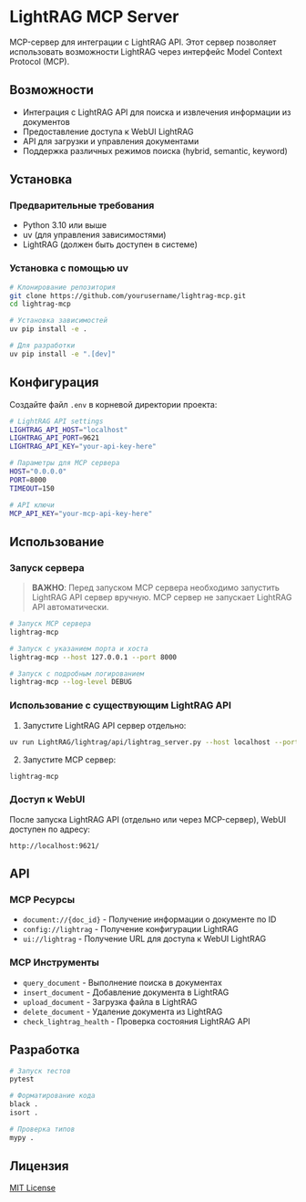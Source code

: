 # LightRAG MCP Server

MCP-сервер для интеграции с LightRAG API. Этот сервер позволяет использовать возможности LightRAG через интерфейс Model Context Protocol (MCP).

## Возможности

- Интеграция с LightRAG API для поиска и извлечения информации из документов
- Предоставление доступа к WebUI LightRAG
- API для загрузки и управления документами
- Поддержка различных режимов поиска (hybrid, semantic, keyword)

## Установка

### Предварительные требования

- Python 3.10 или выше
- uv (для управления зависимостями)
- LightRAG (должен быть доступен в системе)

### Установка с помощью uv

```bash
# Клонирование репозитория
git clone https://github.com/yourusername/lightrag-mcp.git
cd lightrag-mcp

# Установка зависимостей
uv pip install -e .

# Для разработки
uv pip install -e ".[dev]"
```

## Конфигурация

Создайте файл `.env` в корневой директории проекта:

```bash
# LightRAG API settings
LIGHTRAG_API_HOST="localhost"
LIGHTRAG_API_PORT=9621
LIGHTRAG_API_KEY="your-api-key-here"

# Параметры для MCP сервера
HOST="0.0.0.0"
PORT=8000
TIMEOUT=150

# API ключи
MCP_API_KEY="your-mcp-api-key-here"
```

## Использование

### Запуск сервера

> **ВАЖНО**: Перед запуском MCP сервера необходимо запустить LightRAG API сервер вручную. MCP сервер не запускает LightRAG API автоматически.

```bash
# Запуск MCP сервера
lightrag-mcp

# Запуск с указанием порта и хоста
lightrag-mcp --host 127.0.0.1 --port 8000

# Запуск с подробным логированием
lightrag-mcp --log-level DEBUG
```

### Использование с существующим LightRAG API

1. Запустите LightRAG API сервер отдельно:
```bash
uv run LightRAG/lightrag/api/lightrag_server.py --host localhost --port 9621 --working-dir ./rag_storage --input-dir ./input --llm-binding openai --embedding-binding openai --log-level DEBUG
```

2. Запустите MCP сервер:
```bash
lightrag-mcp
```

### Доступ к WebUI

После запуска LightRAG API (отдельно или через MCP-сервер), WebUI доступен по адресу:
```
http://localhost:9621/
```

## API

### MCP Ресурсы

- `document://{doc_id}` - Получение информации о документе по ID
- `config://lightrag` - Получение конфигурации LightRAG
- `ui://lightrag` - Получение URL для доступа к WebUI LightRAG

### MCP Инструменты

- `query_document` - Выполнение поиска в документах
- `insert_document` - Добавление документа в LightRAG
- `upload_document` - Загрузка файла в LightRAG
- `delete_document` - Удаление документа из LightRAG
- `check_lightrag_health` - Проверка состояния LightRAG API

## Разработка

```bash
# Запуск тестов
pytest

# Форматирование кода
black .
isort .

# Проверка типов
mypy .
```

## Лицензия

[MIT License](LICENSE)
